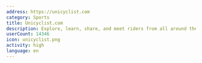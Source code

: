 ```yaml
---
address: https://unicyclist.com
category: Sports
title: Unicyclist.com
description: Explore, learn, share, and meet riders from all around the world!
userCount: 14346
icon: unicyclist.png
activity: high
language: en
---
```

